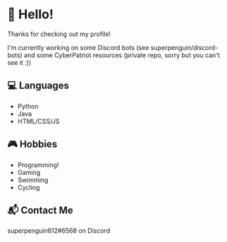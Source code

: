 # 👋 Hello!
Thanks for checking out my profile!

I'm currently working on some Discord bots (see superpenguin/discord-bots) and some CyberPatriot resources (private repo, sorry but you can't see it :))

## 💻 Languages
- Python
- Java
- HTML/CSS/JS

## 🎮 Hobbies
- Programming!
- Gaming
- Swimming
- Cycling

## 📬 Contact Me
superpenguin612#6568 on Discord
